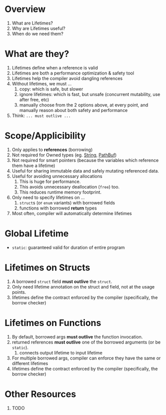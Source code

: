 # Overview

1. What are Lifetimes?
1. Why are Lifetimes useful?
1. When do we need them?

# What are they?

1. Lifetimes define when a reference is valid
1. Lifetimes are both a performance optimization & safety tool
1. Lifetimes help the compiler avoid dangling references
1. Without lifetimes, we must ...
    1. copy: which is safe, but slower
    1. ignore lifetimes: which is fast, but unsafe (concurrent mutability, use after free, etc)
    1. manually choose from the 2 options above, at every point, and manually reason about both safety and performance
1. Think: `... must outlive ...`



# Scope/Applicibility

1. Only applies to **references** (borrowing)
1. Not required for Owned types (eg. [String](https://doc.rust-lang.org/std/string/struct.String.html), [PathBuf](https://doc.rust-lang.org/stable/std/path/struct.PathBuf.html))
1. Not required for smart pointers (because the variables which reference them have a lifetime)
1. Useful for sharing immutable data and safely mutating referenced data.
1. Useful for avoiding unnecessary allocations
    1. This is huge for performance.
    1. This avoids unnecessary deallocation (`free`) too.
    1. This reduces runtime memory footprint.
1. Only need to specify lifetimes on ...
    1. `struct`s (or `enum` variants) with borrowed fields
    1. functions with borrowed **return** types
1. Most often, compiler will automatically determine lifetimes


# Global Lifetime

- `static`: guaranteed valid for duration of entire program


# Lifetimes on Structs
1. A borrowed `struct` field **must outlive** the `struct`.
2. Only need lifetime annotation on the struct and field, not at the usage points.
3. lifetimes define the contract enforced by the compiler (specifically, the borrow checker)


# Lifetimes on Functions
1. By default, borrowed args **must outlive** the function invocation.
1. returned references **must outlive** one of the borrowed arguments (or be `static`).
    1. connects output lifetime to input lifetime
1. For multiple borrowed args, compiler can enforce they have the same or different lifetimes
1. lifetimes define the contract enforced by the compiler (specifically, the borrow checker)


# Other Resources

1. TODO
